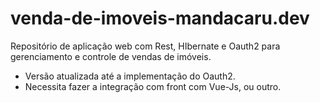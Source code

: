 # venda-de-imoveis-mandacaru.dev
Repositório de aplicação web com Rest, HIbernate e Oauth2 para gerenciamento e controle de vendas de imóveis.

- Versão atualizada até a implementação do Oauth2.
- Necessita fazer a integração com front com Vue-Js, ou outro.

